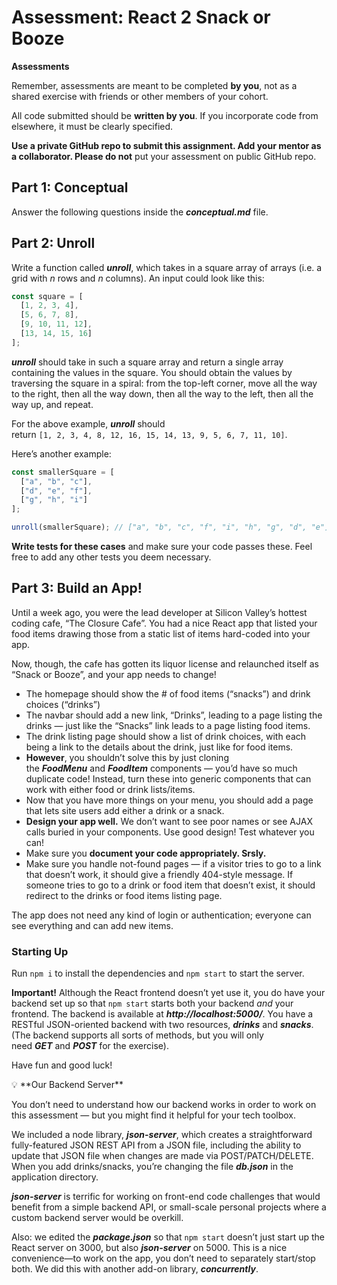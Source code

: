 # **Assessment: React 2 Snack or Booze**



<aside>

**Assessments**

Remember, assessments are meant to be completed **by you**, not as a shared exercise with friends or other members of your cohort.

All code submitted should be **written by you**. If you incorporate code from elsewhere, it must be clearly specified.

**Use a private GitHub repo to submit this assignment. Add your mentor as a collaborator. Please do not** put your assessment on public GitHub repo.

</aside>

## **Part 1: Conceptual**

Answer the following questions inside the ***conceptual.md*** file.

## **Part 2: Unroll**

Write a function called ***unroll***, which takes in a square array of arrays (i.e. a grid with *n* rows and *n* columns). An input could look like this:

```jsx
const square = [
  [1, 2, 3, 4],
  [5, 6, 7, 8],
  [9, 10, 11, 12],
  [13, 14, 15, 16]
];
```

***unroll*** should take in such a square array and return a single array containing the values in the square. You should obtain the values by traversing the square in a spiral: from the top-left corner, move all the way to the right, then all the way down, then all the way to the left, then all the way up, and repeat.

For the above example, ***unroll*** should return `[1, 2, 3, 4, 8, 12, 16, 15, 14, 13, 9, 5, 6, 7, 11, 10]`.

Here’s another example:

```jsx
const smallerSquare = [
  ["a", "b", "c"],
  ["d", "e", "f"],
  ["g", "h", "i"]
];

unroll(smallerSquare); // ["a", "b", "c", "f", "i", "h", "g", "d", "e"]
```

**Write tests for these cases** and make sure your code passes these. Feel free to add any other tests you deem necessary.

## **Part 3: Build an App!**

Until a week ago, you were the lead developer at Silicon Valley’s hottest coding cafe, “The Closure Cafe”. You had a nice React app that listed your food items drawing those from a static list of items hard-coded into your app.

Now, though, the cafe has gotten its liquor license and relaunched itself as “Snack or Booze”, and your app needs to change!

- The homepage should show the # of food items (“snacks”) and drink choices (“drinks”)
- The navbar should add a new link, “Drinks”, leading to a page listing the drinks — just like the “Snacks” link leads to a page listing food items.
- The drink listing page should show a list of drink choices, with each being a link to the details about the drink, just like for food items.
- **However**, you shouldn’t solve this by just cloning the ***FoodMenu*** and ***FoodItem*** components — you’d have so much duplicate code! Instead, turn these into generic components that can work with either food or drink lists/items.
- Now that you have more things on your menu, you should add a page that lets site users add either a drink or a snack.
- **Design your app well.** We don’t want to see poor names or see AJAX calls buried in your components. Use good design! Test whatever you can!
- Make sure you **document your code appropriately. Srsly.**
- Make sure you handle not-found pages — if a visitor tries to go to a link that doesn’t work, it should give a friendly 404-style message. If someone tries to go to a drink or food item that doesn’t exist, it should redirect to the drinks or food items listing page.

The app does not need any kind of login or authentication; everyone can see everything and can add new items.

### **Starting Up**

Run `npm i` to install the dependencies and `npm start` to start the server.

**Important!** Although the React frontend doesn’t yet use it, you do have your backend set up so that `npm start` starts both your backend *and* your frontend. The backend is available at ***http://localhost:5000/***. You have a RESTful JSON-oriented backend with two resources, ***drinks*** and ***snacks***. (The backend supports all sorts of methods, but you will only need ***GET*** and ***POST*** for the exercise).

Have fun and good luck!

<aside>
💡 **Our Backend Server**

You don’t need to understand how our backend works in order to work on this assessment — but you might find it helpful for your tech toolbox.

We included a node library, ***json-server***, which creates a straightforward fully-featured JSON REST API from a JSON file, including the ability to update that JSON file when changes are made via POST/PATCH/DELETE. When you add drinks/snacks, you’re changing the file ***db.json*** in the application directory.

***json-server*** is terrific for working on front-end code challenges that would benefit from a simple backend API, or small-scale personal projects where a custom backend server would be overkill.

Also: we edited the ***package.json*** so that `npm start` doesn’t just start up the React server on 3000, but also ***json-server*** on 5000. This is a nice convenience—to work on the app, you don’t need to separately start/stop both. We did this with another add-on library, ***concurrently***.

</aside>